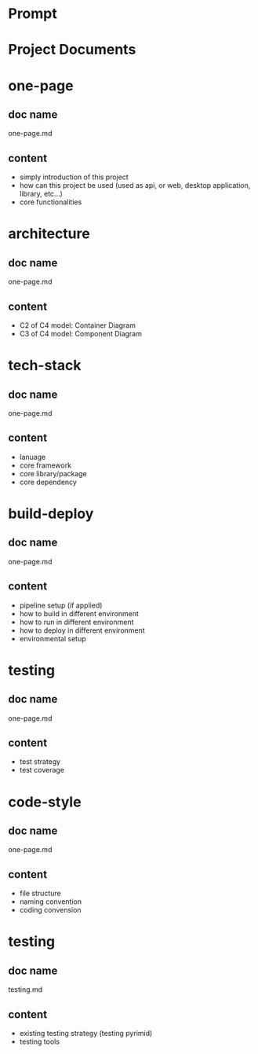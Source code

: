# Prompt

# Project Documents

# one-page
## doc name
one-page.md
## content
- simply introduction of this project
- how can this project be used (used as api, or web, desktop application, library, etc...)
- core functionalities

# architecture
## doc name
one-page.md
## content
- C2 of C4 model: Container Diagram 
- C3 of C4 model: Component Diagram

# tech-stack
## doc name
one-page.md
## content
- lanuage
- core framework
- core library/package
- core dependency

# build-deploy
## doc name
one-page.md
## content
- pipeline setup (if applied)
- how to build in different environment
- how to run in different environment
- how to deploy in different environment
- environmental setup

# testing
## doc name
one-page.md
## content
- test strategy
- test coverage

# code-style
## doc name
one-page.md
## content
- file structure
- naming convention
- coding convension


# testing
## doc name
testing.md
## content
- existing testing strategy (testing pyrimid)
- testing tools